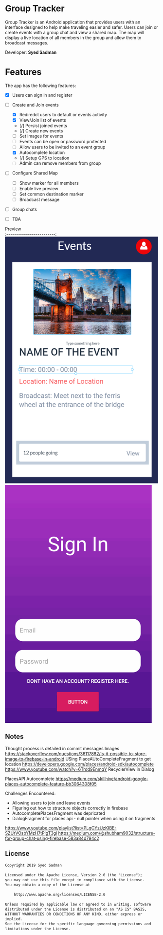 # Group Tracker


Group Tracker is an Android application that provides users with an interface designed to help make traveling easier and safer. Users can join or create events with a group chat and view a shared map. The map will display a live location of all members in the group and allow them to broadcast messages.

Developer: **Syed Sadman**


# Features
The app has the following features:

* [X] Users can sign in and register  
* [ ] Create and Join events
    * [X] Rediredct users to default or events activity
    * [X] View/Join list of events
    * [/] Persist joined events
    * [/] Create new events
    * [ ] Set images for events
    * [ ] Events can be open or password protected
    * [ ] Allow users to be invited to an event group
    * [X] Autocomplete location
    * [/] Setup GPS to location
    * [ ] Admin can remove members from group
* [ ] Configure Shared Map
    * [ ] Show marker for all members
    * [ ] Enable live preview
    * [ ] Set common destination marker
    * [ ] Broadcast message 
* [ ] Group chats 
* [ ] TBA



Preview             
:-------------------------:
<img src='preview.PNG' title='Preview' width='' alt='preview' />
<img src='Demo.gif' title='Demo' width='' alt='Demo' /> 




## Notes
Thought process is detailed in commit messages
Images 
https://stackoverflow.com/questions/36117882/is-it-possible-to-store-image-to-firebase-in-android
USing PlaceAUtoCompleteFragment to get location
https://developers.google.com/places/android-sdk/autocomplete
https://www.youtube.com/watch?v=6Trdd9EnmqY
RecyclerView in Dialog

PlacesAPI Autocomplete
https://medium.com/skillhive/android-google-places-autocomplete-feature-bb3064308f05

Challenges Encountered:
- Allowing users to join and leave events
- Figuring out how to structure objects correctly in firebase
- AutocompletePlacesFragment was depricated
- DialogFragment for places api - null pointer when using it on fragments

https://www.youtube.com/playlist?list=PLgCYzUzKIBE-SZUrVOsbYMzH7tPigT3gi
https://medium.com/@shubham9032/structure-for-group-chat-using-firebase-583a84d794c2

## License

    Copyright 2019 Syed Sadman

    Licensed under the Apache License, Version 2.0 (the "License");
    you may not use this file except in compliance with the License.
    You may obtain a copy of the License at

        http://www.apache.org/licenses/LICENSE-2.0

    Unless required by applicable law or agreed to in writing, software
    distributed under the License is distributed on an "AS IS" BASIS,
    WITHOUT WARRANTIES OR CONDITIONS OF ANY KIND, either express or implied.
    See the License for the specific language governing permissions and
    limitations under the License.






